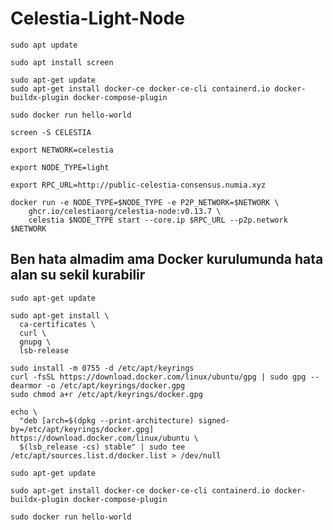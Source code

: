 # Celestia-Light-Node
```console
sudo apt update
```
```
sudo apt install screen
```
```
sudo apt-get update
sudo apt-get install docker-ce docker-ce-cli containerd.io docker-buildx-plugin docker-compose-plugin
```
```
sudo docker run hello-world
```
```
screen -S CELESTIA
```
```
export NETWORK=celestia
```
```
export NODE_TYPE=light
```
```
export RPC_URL=http://public-celestia-consensus.numia.xyz
```
```
docker run -e NODE_TYPE=$NODE_TYPE -e P2P_NETWORK=$NETWORK \
    ghcr.io/celestiaorg/celestia-node:v0.13.7 \
    celestia $NODE_TYPE start --core.ip $RPC_URL --p2p.network $NETWORK
```


## Ben hata almadim ama Docker kurulumunda hata alan su sekil kurabilir

```
sudo apt-get update
```
```
sudo apt-get install \
  ca-certificates \
  curl \
  gnupg \
  lsb-release
```
```
sudo install -m 0755 -d /etc/apt/keyrings
curl -fsSL https://download.docker.com/linux/ubuntu/gpg | sudo gpg --dearmor -o /etc/apt/keyrings/docker.gpg
sudo chmod a+r /etc/apt/keyrings/docker.gpg
```
```
echo \
  "deb [arch=$(dpkg --print-architecture) signed-by=/etc/apt/keyrings/docker.gpg] https://download.docker.com/linux/ubuntu \
  $(lsb_release -cs) stable" | sudo tee /etc/apt/sources.list.d/docker.list > /dev/null
```
```
sudo apt-get update
```
```
sudo apt-get install docker-ce docker-ce-cli containerd.io docker-buildx-plugin docker-compose-plugin
```
```
sudo docker run hello-world
```



